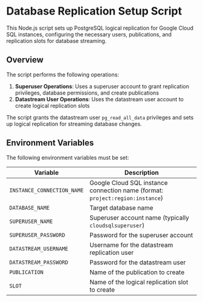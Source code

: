 # Database Replication Setup Script

This Node.js script sets up PostgreSQL logical replication for Google Cloud SQL instances, configuring the necessary users, publications, and replication slots for database streaming.

## Overview

The script performs the following operations:

1. **Superuser Operations**: Uses a superuser account to grant replication privileges, database permissions, and create publications
2. **Datastream User Operations**: Uses the datastream user account to create logical replication slots

The script grants the datastream user `pg_read_all_data` privileges and sets up logical replication for streaming database changes.

## Environment Variables

The following environment variables must be set:

| Variable                   | Description                                                                   |
| -------------------------- | ----------------------------------------------------------------------------- |
| `INSTANCE_CONNECTION_NAME` | Google Cloud SQL instance connection name (format: `project:region:instance`) |
| `DATABASE_NAME`            | Target database name                                                          |
| `SUPERUSER_NAME`           | Superuser account name (typically `cloudsqlsuperuser`)                        |
| `SUPERUSER_PASSWORD`       | Password for the superuser account                                            |
| `DATASTREAM_USERNAME`      | Username for the datastream replication user                                  |
| `DATASTREAM_PASSWORD`      | Password for the datastream user                                              |
| `PUBLICATION`              | Name of the publication to create                                             |
| `SLOT`                     | Name of the logical replication slot to create                                |
